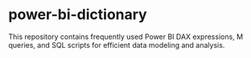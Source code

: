 # power-bi-dictionary
This repository contains frequently used Power BI DAX expressions, M queries, and SQL scripts for efficient data modeling and analysis.
